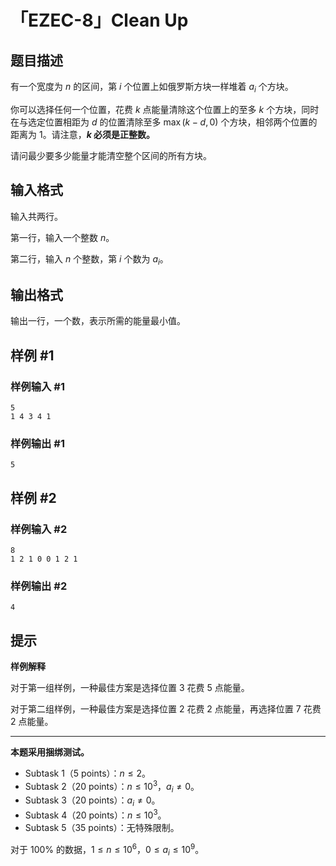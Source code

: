 # 「EZEC-8」Clean Up

## 题目描述

有一个宽度为 $n$ 的区间，第 $i$ 个位置上如俄罗斯方块一样堆着 $a_i$ 个方块。

你可以选择任何一个位置，花费 $k$ 点能量清除这个位置上的至多 $k$ 个方块，同时在与选定位置相距为 $d$ 的位置清除至多 $\max(k-d,0)$ 个方块，相邻两个位置的距离为 $1$。请注意，**$k$ 必须是正整数。**

请问最少要多少能量才能清空整个区间的所有方块。

## 输入格式

输入共两行。

第一行，输入一个整数 $n$。

第二行，输入 $n$ 个整数，第 $i$ 个数为 $a_i$。

## 输出格式

输出一行，一个数，表示所需的能量最小值。

## 样例 #1

### 样例输入 #1
```
5
1 4 3 4 1
```

### 样例输出 #1

```
5
```

## 样例 #2

### 样例输入 #2
```
8
1 2 1 0 0 1 2 1
```

### 样例输出 #2

```
4
```

## 提示

**样例解释**

对于第一组样例，一种最佳方案是选择位置 $3$ 花费 $5$ 点能量。

对于第二组样例，一种最佳方案是选择位置 $2$ 花费 $2$ 点能量，再选择位置 $7$ 花费 $2$ 点能量。

-------

**本题采用捆绑测试。**

- Subtask 1（5 points）：$n \leq 2$。
- Subtask 2（20 points）：$n \leq 10^3$，$a_i \neq 0$。
- Subtask 3（20 points）：$a_i \neq 0$。
- Subtask 4（20 points）：$n \leq 10^3$。
- Subtask 5（35 points）：无特殊限制。

对于 $100\%$ 的数据，$1\le n \leq 10^6$，$0 \leq a_i \leq 10^9$。
